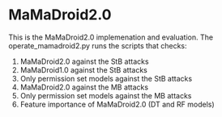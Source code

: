 # MaMaDroid2.0
This is the MaMaDroid2.0 implemenation and evaluation.
The operate_mamadroid2.py runs the scripts that checks:
1. MaMaDroid2.0 against the StB attacks
2. MaMaDroid1.0 against the StB attacks
3. Only permission set models against the StB attacks
4. MaMaDroid2.0 against the MB attacks
5. Only permission set models against the MB attacks
6. Feature importance of MaMaDroid2.0 (DT and RF models)
